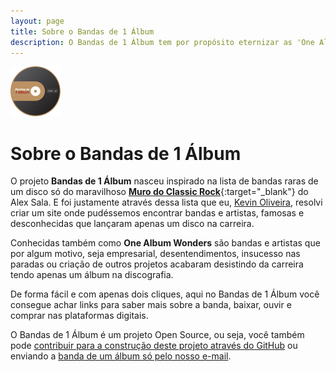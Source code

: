 ```yaml
---
layout: page
title: Sobre o Bandas de 1 Álbum
description: O Bandas de 1 Álbum tem por propósito eternizar as 'One Album Wonders', aquelas bandas que lançaram apenas um disco de estúdio na carreira.
---
```

[<img src="/assets/img/logo.png" alt="Bandas de 1 Álbum">](/)

# Sobre o Bandas de 1 Álbum

O projeto __Bandas de 1 Álbum__ nasceu inspirado na lista de bandas raras de um disco só do maravilhoso [__Muro do Classic Rock__](https://murodoclassicrock4.blogspot.com/){:target="_blank"} do Alex Sala. E foi justamente através dessa lista que eu, [Kevin Oliveira](https://kevinoliveira.com.br/), resolvi criar um site onde pudéssemos encontrar bandas e artistas, famosas e desconhecidas que lançaram apenas um disco na carreira.

Conhecidas também como __One Album Wonders__ são bandas e artistas que por algum motivo, seja empresarial, desentendimentos, insucesso nas paradas ou criação de outros projetos acabaram desistindo da carreira tendo apenas um álbum na discografia.

De forma fácil e com apenas dois cliques, aqui no Bandas de 1 Álbum você consegue achar links para saber mais sobre a banda, baixar, ouvir e comprar nas plataformas digitais.

O Bandas de 1 Álbum é um projeto Open Source, ou seja, você também pode [contribuir para a construção deste projeto através do GitHub](https://github.com/bandas1album/bandas1album.github.io) ou enviando a [banda de um álbum só pelo nosso e-mail](mailto:bandasde1album@gmail.com).
